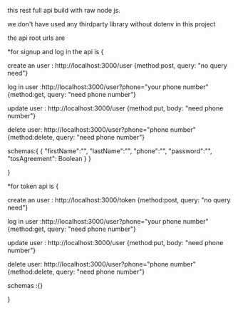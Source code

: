 this rest full api build with raw node js.

we don't have used any thirdparty library without dotenv in this project

the api root urls are

\*for signup and log in the api is {

create an user : http://localhost:3000/user {method:post, query: "no query need"}

log in user :http://localhost:3000/user?phone="your phone number" {method:get, query: "need phone number"}

update user : http://localhost:3000/user {method:put, body: "need phone number"}

delete user: http://localhost:3000/user?phone="phone number" {method:delete, query: "need phone number"}

schemas:{
  {
    "firstName":"",
    "lastName":"",
    "phone":"",
    "password":"",
    "tosAgreement": Boolean
}
}

}

\*for token api is {

create an user : http://localhost:3000/token {method:post, query: "no query need"}

log in user :http://localhost:3000/user?phone="your phone number" {method:get, query: "need phone number"}

update user : http://localhost:3000/user {method:put, body: "need phone number"}

delete user: http://localhost:3000/user?phone="phone number" {method:delete, query: "need phone number"}

schemas :{}

}
